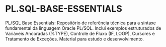 # PL.SQL-BASE-ESSENTIALS
PL/SQL Base Essentials: Repositório de referência técnica para a sintaxe fundamental da linguagem Oracle PL/SQL. Inclui exemplos estruturados de Variáveis Ancoradas (%TYPE), Controle de Fluxo (IF, LOOP), Cursores e Tratamento de Exceções. Material para estudo e desenvolvimento.
